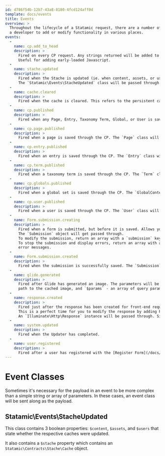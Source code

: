 ```yaml
---
id: d786f54b-12b7-43a8-8180-4fcd124aff0d
template: docs/events
title: Events
overview: >
  Throughout the lifecycle of a Statamic request, there are a number of events that are fired. These events allow
  a developer to add or modify functionality in various places.
events:
  -
    name: cp.add_to_head
    description: >
      Fired on every CP request. Any strings returned will be added to the Control Panel’s `<head>` element.
      Useful for adding early-loaded Javascript.
  -
    name: stache.updated
    description: >
      Fired when the Stache is updated (ie. when content, assets, or users are created/modified) this will be fired.
      The `Statamic\Events\StacheUpdated` class will be passed through.
  -
    name: cache.cleared
    description: >
      Fired when the cache is cleared. This refers to the persistent cache, _not_ the "Stache".
  -
    name: cp.published
    description: >
      Fired when any Page, Entry, Taxonomy Term, Global, or User is saved through the CP. The respective class will be passed through.
  -
    name: cp.page.published
    description: >
      Fired when a page is saved through the CP. The `Page` class will be passed through.
  -
    name: cp.entry.published
    description: >
      Fired when an entry is saved through the CP. The `Entry` class will be passed through.
  -
    name: cp.term.published
    description: >
      Fired when a taxonomy term is saved through the CP. The `Term` class will be passed through.
  -
    name: cp.globals.published
    description: >
      Fired when a global set is saved through the CP. The `GlobalContent` class will be passed through.
  -
    name: cp.user.published
    description: >
      Fired when a user is saved through the CP. The `User` class will be passed through.
  -
    name: Form.submission.creating
    description: >
      Fired when a form is submitted, but before it is saved. Allows you to stop or modify the submission.
      The `Submission` object will get passed through.
      To modify the submission, return an array with a `submission` key containing the modified `Submission` object.
      To stop the submission and display errors, return an array with an `errors` key containing an array of
      error messages.
  -
    name: Form.submission.created
    description: >
      Fired when the submission is successfully saved. The `Submission` object is passed through.
  -
    name: glide.generated
    description: >
      Fired after Glide has generated an image. The parameters will be `$path` - which will be the full
      path to the cached image, and `$params` - an array of query parameters used to generate the image.
  -
    name: response.created
    description: >
      Fired just after the response has been created for front-end requests, and just before it gets sent.
      This is a perfect time for you to modify the response by adding headers, adjusting the output, etc.
      An `Illuminate\Http\Response` instance will be passed through. Simply modify it and don't return anything.
  -
    name: system.updated
    description: >
      Fired when the Updater has completed.
  -
    name: user.registered
    description: >
      Fired after a user has registered with the [Register Form](/docs/tags/user-register_form). The `User` will be passed through.
---
```


# Event Classes

Sometimes it's necessary for the payload in an event to be more complex than a simple string or array of parameters.
In these cases, an event class will be sent along as the payload.

## Statamic\Events\StacheUpdated

This class contains 3 boolean properties: `$content`, `$assets`, and `$users` that state whether the respective caches were
updated.

It also contains a `$stache` property which contains an `Statamic\Contracts\Stache\Cache` object.
